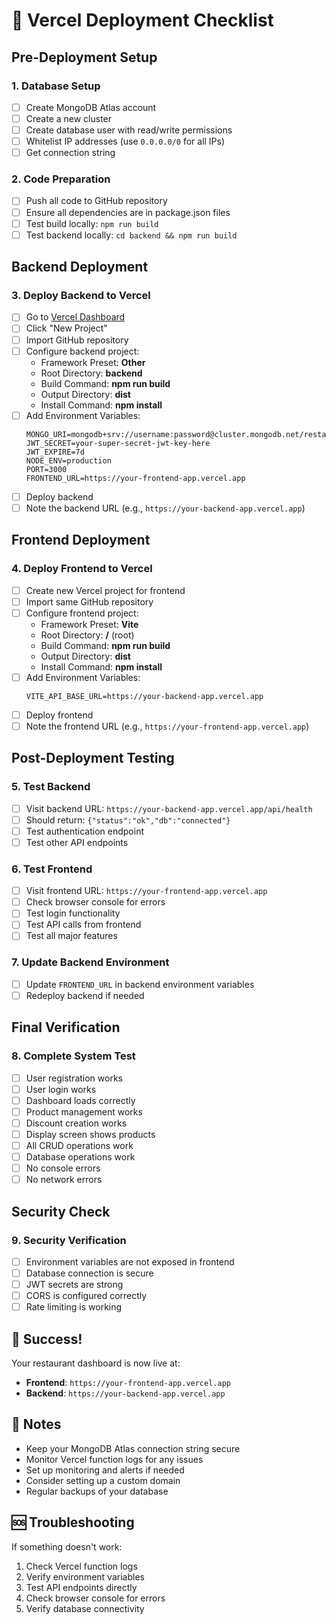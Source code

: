 # 🚀 Vercel Deployment Checklist

## Pre-Deployment Setup

### 1. Database Setup
- [ ] Create MongoDB Atlas account
- [ ] Create a new cluster
- [ ] Create database user with read/write permissions
- [ ] Whitelist IP addresses (use `0.0.0.0/0` for all IPs)
- [ ] Get connection string

### 2. Code Preparation
- [ ] Push all code to GitHub repository
- [ ] Ensure all dependencies are in package.json files
- [ ] Test build locally: `npm run build`
- [ ] Test backend locally: `cd backend && npm run build`

## Backend Deployment

### 3. Deploy Backend to Vercel
- [ ] Go to [Vercel Dashboard](https://vercel.com/dashboard)
- [ ] Click "New Project"
- [ ] Import GitHub repository
- [ ] Configure backend project:
  - Framework Preset: **Other**
  - Root Directory: **backend**
  - Build Command: **npm run build**
  - Output Directory: **dist**
  - Install Command: **npm install**
- [ ] Add Environment Variables:
  ```
  MONGO_URI=mongodb+srv://username:password@cluster.mongodb.net/restaurant
  JWT_SECRET=your-super-secret-jwt-key-here
  JWT_EXPIRE=7d
  NODE_ENV=production
  PORT=3000
  FRONTEND_URL=https://your-frontend-app.vercel.app
  ```
- [ ] Deploy backend
- [ ] Note the backend URL (e.g., `https://your-backend-app.vercel.app`)

## Frontend Deployment

### 4. Deploy Frontend to Vercel
- [ ] Create new Vercel project for frontend
- [ ] Import same GitHub repository
- [ ] Configure frontend project:
  - Framework Preset: **Vite**
  - Root Directory: **/** (root)
  - Build Command: **npm run build**
  - Output Directory: **dist**
  - Install Command: **npm install**
- [ ] Add Environment Variables:
  ```
  VITE_API_BASE_URL=https://your-backend-app.vercel.app
  ```
- [ ] Deploy frontend
- [ ] Note the frontend URL (e.g., `https://your-frontend-app.vercel.app`)

## Post-Deployment Testing

### 5. Test Backend
- [ ] Visit backend URL: `https://your-backend-app.vercel.app/api/health`
- [ ] Should return: `{"status":"ok","db":"connected"}`
- [ ] Test authentication endpoint
- [ ] Test other API endpoints

### 6. Test Frontend
- [ ] Visit frontend URL: `https://your-frontend-app.vercel.app`
- [ ] Check browser console for errors
- [ ] Test login functionality
- [ ] Test API calls from frontend
- [ ] Test all major features

### 7. Update Backend Environment
- [ ] Update `FRONTEND_URL` in backend environment variables
- [ ] Redeploy backend if needed

## Final Verification

### 8. Complete System Test
- [ ] User registration works
- [ ] User login works
- [ ] Dashboard loads correctly
- [ ] Product management works
- [ ] Discount creation works
- [ ] Display screen shows products
- [ ] All CRUD operations work
- [ ] Database operations work
- [ ] No console errors
- [ ] No network errors

## Security Check

### 9. Security Verification
- [ ] Environment variables are not exposed in frontend
- [ ] Database connection is secure
- [ ] JWT secrets are strong
- [ ] CORS is configured correctly
- [ ] Rate limiting is working

## 🎉 Success!

Your restaurant dashboard is now live at:
- **Frontend**: `https://your-frontend-app.vercel.app`
- **Backend**: `https://your-backend-app.vercel.app`

## 📝 Notes

- Keep your MongoDB Atlas connection string secure
- Monitor Vercel function logs for any issues
- Set up monitoring and alerts if needed
- Consider setting up a custom domain
- Regular backups of your database

## 🆘 Troubleshooting

If something doesn't work:
1. Check Vercel function logs
2. Verify environment variables
3. Test API endpoints directly
4. Check browser console for errors
5. Verify database connectivity

